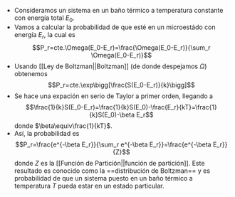 - Consideramos un sistema en un baño térmico a temperatura constante con energía total $E_0$.
- Vamos a calcular la probabilidad de que esté en un microestádo con energía $E_r$, la cual es $$P_r=cte.\Omega(E_0-E_r)=\frac{\Omega(E_0-E_r)}{\sum_r \Omega(E_0-E_r)}$$
- Usando [[Ley de Boltzman||Boltzman]] (de donde despejamos $\Omega$) obtenemos $$P_r=cte.\exp\bigg[\frac{S(E_0-E_r)}{k}\bigg]$$
- Se hace una expación en serio de Taylor a primer orden, llegando a $$\frac{1}{k}S(E_0-E_r)=\frac{1}{k}S(E_0)-\frac{E_r}{kT}=\frac{1}{k}S(E_0)-\beta E_r$$ donde $\beta\equiv\frac{1}{kT}$.
- Así, la probabilidad es $$P_r=\frac{e^{-\beta E_r}}{\sum_r e^{-\beta E_r}}=\frac{e^{-\beta E_r}}{Z}$$ donde $Z$ es la [[Función de Partición||función de partición]]. Este resultado es conocido como la ==distribución de Boltzman== y es probabilidad de que un sistema puesto en un baño térmico a temperatura $T$ pueda estar en un estado particular.